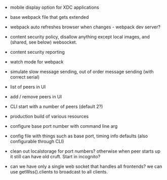- mobile display option for XDC applications

- base webpack file that gets extended

- webpack auto refreshes browser when changes - webpack dev server?

- content security policy, disallow anything except local images,
  and (shared, see below) websocket.

- content security reporting

- watch mode for webpack

- simulate slow message sending, out of order message sending (with correct
  serial)

- list of peers in UI

- add / remove peers in UI

- CLI start with a number of peers (default 2?)

- production build of various resources

- configure base port number with command line arg

- config file with things such as base port, timing info defaults (also
  configurable through CLI)

- clean out localstorage for port numbers? otherwise when peer starts up
  it still can have old cruft. Start in incognito?

- can we have only a single web socket that handles all frontends? we can
  use getWss().clients to broadcast to all clients.
